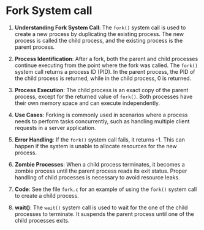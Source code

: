 # Fork System call

1. **Understanding Fork System Call**: The `fork()` system call is used to create a new process by duplicating the existing process. The new process is called the child process, and the existing process is the parent process.

2. **Process Identification**: After a fork, both the parent and child processes continue executing from the point where the fork was called. The `fork()` system call returns a process ID (PID). In the parent process, the PID of the child process is returned, while in the child process, 0 is returned.

3. **Process Execution**: The child process is an exact copy of the parent process, except for the returned value of `fork()`. Both processes have their own memory space and can execute independently.

4. **Use Cases**: Forking is commonly used in scenarios where a process needs to perform tasks concurrently, such as handling multiple client requests in a server application.

5. **Error Handling**: If the `fork()` system call fails, it returns -1. This can happen if the system is unable to allocate resources for the new process.

6. **Zombie Processes**: When a child process terminates, it becomes a zombie process until the parent process reads its exit status. Proper handling of child processes is necessary to avoid resource leaks.

7. **Code**: See the file `fork.c` for an example of using the `fork()` system call to create a child process.

8. **wait()**: The `wait()` system call is used to wait for the one of the child processes to terminate. It suspends the parent process until one of the child processes exits.